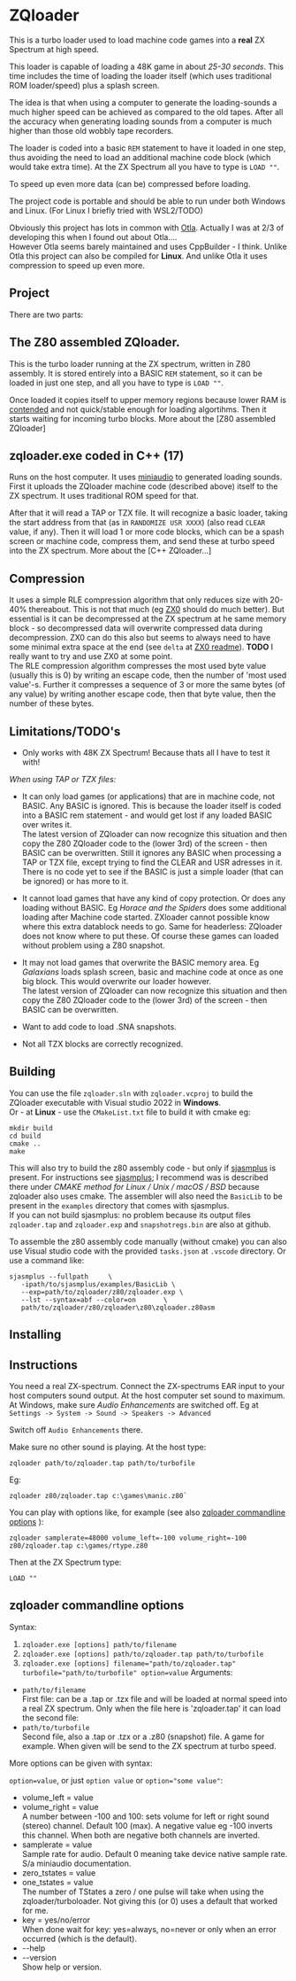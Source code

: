 ZQloader
====

This is a turbo loader used to load machine code games into a **real** ZX Spectrum at high speed.  

This loader is capable of loading a 48K game in about *25-30 seconds*. This time includes the time of loading the loader itself (which uses traditional ROM loader/speed) plus a splash screen.  

The idea is that when using a computer to generate the loading-sounds a much higher speed can be achieved as compared to the old tapes. After all the accuracy when generating loading sounds from a computer is much higher than those old wobbly tape recorders.   

The loader is coded into a basic `REM` statement to have it loaded in one step, thus avoiding the need to load an additional machine code block (which would take extra time). At the ZX Spectrum all you have to type is `LOAD ""`.

To speed up even more data (can be) compressed before loading.

The project code is portable and should be able to run under both Windows and Linux. (For Linux I briefly tried with WSL2/TODO)

Obviously this project has lots in common with [Otla](https://github.com/sweetlilmre/otla). Actually I was at 2/3 of developing this when I found out about Otla....  
However Otla seems barely maintained and uses CppBuilder - I think. Unlike Otla this project can also be compiled for **Linux**. And unlike Otla it uses compression to speed up even more.

Project
----
There are two parts: 

The Z80 assembled ZQloader.
--
This is the turbo loader running at the ZX spectrum, written in Z80 assembly. It is stored entirely into a BASIC `REM` statement, so it can be loaded in just one step, and all you have to type is `LOAD ""`.  

Once loaded it copies itself to upper memory regions because lower RAM is [contended](https://en.wikipedia.org/wiki/Contended_memory) and not quick/stable enough for loading algortihms. Then it starts waiting for incoming turbo blocks.
More about the [Z80 assembled ZQloader]


zqloader.exe coded in C++ (17) 
---
Runs on the host computer. It uses [miniaudio](https://github.com/mackron/miniaudio) to generated loading sounds.  
First it uploads the ZQloader machine code (described above) itself to the ZX spectrum. It uses traditional ROM speed for that.

After that it will read a TAP or TZX file. It will recognize a basic loader, taking the start address from that (as in `RANDOMIZE USR XXXX`) (also read `CLEAR` value, if any). Then it will load 1 or more code blocks, which can be a spash screen or machine code, compress them, and send these at turbo speed into the ZX spectrum. 
More about the [C++ ZQloader...]


Compression
---
It uses a simple RLE compression algorithm that only reduces size with 20-40% thereabout. This is not that much (eg [ZX0](https://github.com/einar-saukas/ZX0) should do much better). But essential is it can be decompressed at the ZX spectrum at he same memory block - so decompressed data will overwrite compressed data during decompression. ZX0 can do this also but seems to always need to have some minimal extra space at the end (see `delta` at [ZX0 readme](https://github.com/einar-saukas/ZX0#readme)). **TODO** I really want to try and use ZX0 at some point.  
The RLE compression algorithm compresses the most used byte value (usually this is 0) by writing an escape code, then the number of 'most used value'-s. Further it compresses a sequence of 3 or more the same bytes (of any value) by writing another escape code, then that byte value, then the number of these bytes.

Limitations/TODO's
---

* Only works with 48K ZX Spectrum! Because thats all I have to test it with!

*When using TAP or TZX files:*

* It can only load games (or applications) that are in machine code, not BASIC. Any BASIC is ignored. This is because the loader itself is coded into a BASIC rem statement - and would get lost if any loaded BASIC over writes it.  
The latest version of ZQloader can now recognize this situation and then copy the Z80 ZQloader code to the (lower 3rd) of the screen - then BASIC can be overwritten. Still it ignores any BASIC when processing a TAP or TZX file, except trying to find the CLEAR and USR adresses in it. There is no code yet to see if the BASIC is just a simple loader (that can be ignored) or has more to it.

* It cannot load games that have any kind of copy protection. Or does any loading without BASIC. Eg *Horace and the Spiders* does some additional loading after Machine code started. ZXloader cannot possible know where this extra datablock needs to go. Same for headerless: ZQloader does not know where to put these. Of course these games can loaded without problem using a Z80 snapshot.

* It may not load games that overwrite the BASIC memory area. Eg *Galaxians* loads splash screen, basic and machine code at once as one big block. This would overwrite our loader however.  
The latest version of ZQloader can now recognize this situation and then copy the Z80 ZQloader code to the (lower 3rd) of the screen - then BASIC can be overwritten.

* Want to add code to load .SNA snapshots.

* Not all TZX blocks are correctly recognized.

Building
---

You can use the file `zqloader.sln` with `zqloader.vcproj` to build the ZQloader executable with Visual studio 2022 in **Windows**.  
Or - at **Linux** - use the `CMakeList.txt` file to build it with cmake eg:
```
mkdir build
cd build
cmake ..
make
```
This will also try to build the z80 assembly code - but only if [sjasmplus](https://github.com/z00m128/sjasmplus) is present. For instructions see [sjasmplus](https://github.com/z00m128/sjasmplus/blob/master/INSTALL.md); I recommend was is described there under *CMAKE method for Linux / Unix / macOS / BSD* because zqloader also uses cmake.
The assembler will also need the `BasicLib` to be present in the `examples` directory that comes with sjasmplus.  
If you can not build sjasmplus: no problem because its output files `zqloader.tap` and `zqloader.exp` and `snapshotregs.bin` are also at github.

To assemble the z80 assembly code manually (without cmake) you can also use Visual studio code with the provided `tasks.json` at `.vscode` directory.
Or use a command like:
```
sjasmplus --fullpath     \
   -ipath/to/sjasmplus/examples/BasicLib \
   --exp=path/to/zqloader/z80/zqloader.exp \
   --lst --syntax=abf --color=on       \
   path/to/zqloader/z80/zqloader\z80\zqloader.z80asm  
```   
Installing
---

Instructions
---
You need a real ZX-spectrum. Connect the ZX-spectrums EAR input to your host computers sound output. At the host computer set sound to maximum.  
At Windows, make sure *Audio Enhancements* are switched off. 
Eg at `Settings -> System -> Sound -> Speakers -> Advanced` 

Switch off `Audio Enhancements` there.

Make sure no other sound is playing.
At the host type:
```
zqloader path/to/zqloader.tap path/to/turbofile
```
Eg:
```
zqloader z80/zqloader.tap c:\games\manic.z80`
```
You can play with options like, for example (see also [zqloader commandline options](#zqloader-commandline-options) ):
```
zqloader samplerate=48000 volume_left=-100 volume_right=-100 z80/zqloader.tap c:\games/rtype.z80
```


Then at the ZX Spectrum type:
```
LOAD ""
``` 
zqloader commandline options
---

Syntax:
1) `zqloader.exe [options] path/to/filename` 
2) `zqloader.exe [options] path/to/zqloader.tap path/to/turbofile`
3) `zqloader.exe [options] filename="path/to/zqloader.tap" turbofile="path/to/turbofile" option=value`
Arguments:
-  `path/to/filename`  
            First file: can be a .tap or .tzx file and will be loaded at normal speed into a real ZX spectrum. Only when the file here is 'zqloader.tap' it can load the second file:<br>
-  `path/to/turbofile`  
       Second file, also a .tap or .tzx or a .z80 (snapshot) file. A game for example. When given will be send to the ZX spectrum at turbo speed.

More options can be given with syntax:

`option=value`, or just `option value` or `option="some value"`:

* volume_left = value            
* volume_right = value    
A number between -100 and 100: sets volume for left or right sound (stereo) channel. Default 100 (max). A negative value eg -100 inverts this channel. When both are negative both channels are inverted.
* samplerate = value  
   Sample rate for audio. Default 0 meaning take device native sample rate. S/a miniaudio documentation.
* zero_tstates = value
* one_tstates = value  
     The number of TStates a zero / one pulse will take when using the zqloader/turboloader. Not giving this (or 0) uses a default that worked for me.
* key = yes/no/error  
      When done wait for key: yes=always, no=never or only when an error occurred (which is the default).
* --help
* --version  
   Show help or version.